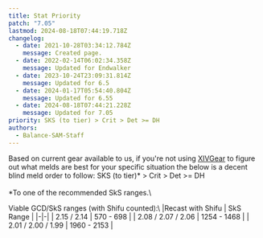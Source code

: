 ```yaml
---
title: Stat Priority
patch: "7.05"
lastmod: 2024-08-18T07:44:19.718Z
changelog:
  - date: 2021-10-28T03:34:12.784Z
    message: Created page.
  - date: 2022-02-14T06:02:34.358Z
    message: Updated for Endwalker
  - date: 2023-10-24T23:09:31.814Z
    message: Updated for 6.5
  - date: 2024-01-17T05:54:40.804Z
    message: Updated for 6.55
  - date: 2024-08-18T07:44:21.228Z
    message: Updated for 7.05
priority: SKS (to tier) > Crit > Det >= DH
authors:
  - Balance-SAM-Staff
---
```

Based on current gear available to us, if you're not using [XIVGear](https://xivgear.app/) to figure out what melds are best for your specific situation the below is a decent blind meld order to follow: SKS (to tier)* > Crit > Det >= DH\
\
*To one of the recommended SkS ranges.\

Viable GCD/SkS ranges (with Shifu counted):\ 
|Recast with Shifu | SkS Range |
|-|-|
| 2.15 / 2.14 | 570 - 698 |
| 2.08 / 2.07 / 2.06 | 1254 - 1468 |
| 2.01 / 2.00 / 1.99 | 1960 - 2153 |
